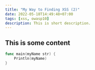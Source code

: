 ```yaml
---
title: "My Way to Finding XSS (2)"
date: 2022-05-18T14:49:48+07:00
tags: [xss, owasp10]
description: This is short description.
---
```

## This is some content

```go
func main(myName str) {
    Println(myName)
}
```

